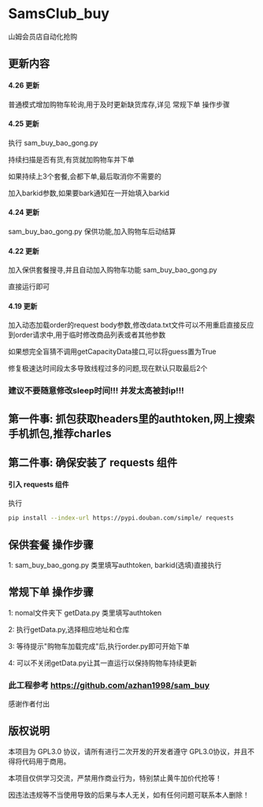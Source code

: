 # SamsClub_buy

山姆会员店自动化抢购

## 更新内容

#### 4.26 更新

普通模式增加购物车轮询,用于及时更新缺货库存,详见 常规下单 操作步骤

#### 4.25 更新

执行 sam_buy_bao_gong.py

持续扫描是否有货,有货就加购物车并下单

如果持续上3个套餐,会都下单,最后取消你不需要的

加入barkid参数,如果要bark通知在一开始填入barkid

#### 4.24 更新
sam_buy_bao_gong.py 保供功能,加入购物车后动结算

#### 4.22 更新

加入保供套餐搜寻,并且自动加入购物车功能 sam_buy_bao_gong.py

直接运行即可

#### 4.19 更新 

加入动态加载order的request body参数,修改data.txt文件可以不用重启直接反应到order请求中,用于临时修改商品列表或者其他参数

如果想完全盲猜不调用getCapacityData接口,可以将guess置为True

修复极速达时间段太多导致线程过多的问题,现在默认只取最后2个

### 建议不要随意修改sleep时间!!! 并发太高被封ip!!!


## 第一件事: 抓包获取headers里的authtoken,网上搜索手机抓包,推荐charles
## 第二件事: 确保安装了 requests 组件
#### 引入 requests 组件
执行
```bash
pip install --index-url https://pypi.douban.com/simple/ requests
```
## 保供套餐 操作步骤

1: sam_buy_bao_gong.py 类里填写authtoken, barkid(选填)直接执行

## 常规下单 操作步骤

1: nomal文件夹下 getData.py 类里填写authtoken

2: 执行getData.py,选择相应地址和仓库

3: 等待提示"购物车加载完成"后,执行order.py即可开始下单

4: 可以不关闭getData.py让其一直运行以保持购物车持续更新


### 此工程参考 https://github.com/azhan1998/sam_buy 

感谢作者付出

## 版权说明

本项目为 GPL3.0 协议，请所有进行二次开发的开发者遵守 GPL3.0协议，并且不得将代码用于商用。

本项目仅供学习交流，严禁用作商业行为，特别禁止黄牛加价代抢等！

因违法违规等不当使用导致的后果与本人无关，如有任何问题可联系本人删除！
